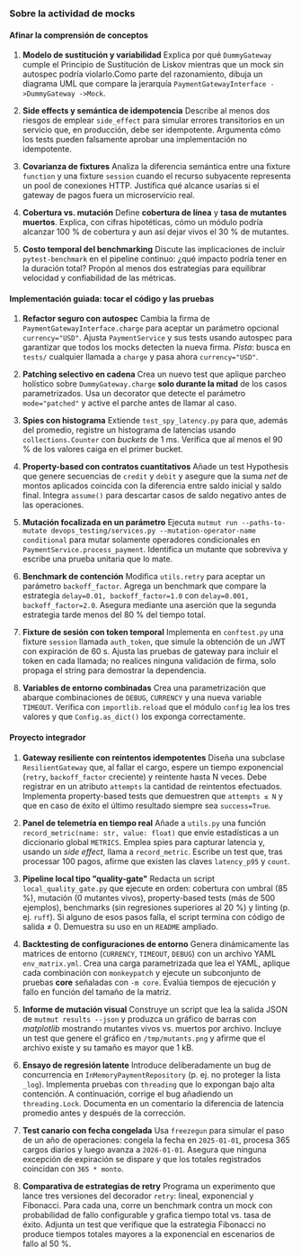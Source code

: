 

### Sobre la actividad de mocks

#### Afinar la comprensión de conceptos

1. **Modelo de sustitución y variabilidad**
   Explica por qué `DummyGateway` cumple el Principio de Sustitución de Liskov mientras que un mock sin autospec podría violarlo.Como parte del razonamiento, dibuja un diagrama UML que compare la jerarquía `PaymentGatewayInterface ->DummyGateway ->Mock`.

2. **Side effects y semántica de idempotencia**
   Describe al menos dos riesgos de emplear `side_effect` para simular errores transitorios en un servicio que, en producción, debe ser idempotente. Argumenta cómo los tests pueden falsamente aprobar una implementación no idempotente.

3. **Covarianza de fixtures**
   Analiza la diferencia semántica entre una fixture `function` y una fixture `session` cuando el recurso subyacente representa un pool de conexiones HTTP. Justifica qué alcance usarías si el gateway de pagos fuera un microservicio real.

4. **Cobertura vs. mutación**
   Define **cobertura de línea** y **tasa de mutantes muertos**. Explica, con cifras hipotéticas, cómo un módulo podría alcanzar 100 % de cobertura y aun así dejar vivos el 30 % de mutantes.

5. **Costo temporal del benchmarking**
   Discute las implicaciones de incluir `pytest-benchmark` en el pipeline continuo: ¿qué impacto podría tener en la duración total? Propón al menos dos estrategias para equilibrar velocidad y confiabilidad de las métricas.

#### Implementación guiada: tocar el código y las pruebas

1. **Refactor seguro con autospec**
   Cambia la firma de `PaymentGatewayInterface.charge` para aceptar un parámetro opcional `currency="USD"`. Ajusta `PaymentService` y sus tests usando autospec para garantizar que todos los mocks detecten la nueva firma.
   *Pista*: busca en `tests/` cualquier llamada a `charge` y pasa ahora `currency="USD"`.

2. **Patching selectivo en cadena**
   Crea un nuevo test que aplique parcheo holístico sobre `DummyGateway.charge` **solo durante la mitad** de los casos parametrizados. Usa un decorator que detecte el parámetro `mode="patched"` y active el parche antes de llamar al caso.

3. **Spies con histograma**
   Extiende `test_spy_latency.py` para que, además del promedio, registre un histograma de latencias usando `collections.Counter` con *buckets* de 1 ms. Verifica que al menos el 90 % de los valores caiga en el primer bucket.

4. **Property-based con contratos cuantitativos**
   Añade un test Hypothesis que genere secuencias de `credit` y `debit` y asegure que la suma *net* de montos aplicados coincida con la diferencia entre saldo inicial y saldo final. Integra `assume()` para descartar casos de saldo negativo antes de las operaciones.

5. **Mutación focalizada en un parámetro**
   Ejecuta `mutmut run --paths-to-mutate devops_testing/services.py --mutation-operator-name conditional` para mutar solamente operadores condicionales en `PaymentService.process_payment`. Identifica un mutante que sobreviva y escribe una prueba unitaria que lo mate.

6. **Benchmark de contención**
   Modifica `utils.retry` para aceptar un parámetro `backoff_factor`. Agrega un benchmark que compare la estrategia `delay=0.01, backoff_factor=1.0` con `delay=0.001, backoff_factor=2.0`. Asegura mediante una aserción que la segunda estrategia tarde menos del 80 % del tiempo total.

7. **Fixture de sesión con token temporal**
   Implementa en `conftest.py` una fixture `session` llamada `auth_token`, que simule la obtención de un JWT con expiración de 60 s. Ajusta las pruebas de gateway para incluir el token en cada llamada; no realices ninguna validación de firma, solo propaga el string para demostrar la dependencia.

8. **Variables de entorno combinadas**
   Crea una parametrización que abarque combinaciones de `DEBUG`, `CURRENCY` y una nueva variable `TIMEOUT`. Verifica con `importlib.reload` que el módulo `config` lea los tres valores y que `Config.as_dict()` los exponga correctamente.


#### Proyecto integrador

1. **Gateway resiliente con reintentos idempotentes**
   Diseña una subclase `ResilientGateway` que, al fallar el cargo, espere un tiempo exponencial (`retry`, `backoff_factor` creciente) y reintente hasta N veces. Debe registrar en un atributo `attempts` la cantidad de reintentos efectuados. Implementa property-based tests que demuestren que `attempts ≤ N` y que en caso de éxito el último resultado siempre sea `success=True`.

2. **Panel de telemetría en tiempo real**
   Añade a `utils.py` una función `record_metric(name: str, value: float)` que envíe estadísticas a un diccionario global `METRICS`. Emplea spies para capturar latencia y, usando un *side effect*, llama a `record_metric`. Escribe un test que, tras processar 100 pagos, afirme que existen las claves `latency_p95` y `count`.

3. **Pipeline local tipo "quality-gate"**
   Redacta un script `local_quality_gate.py` que ejecute en orden: cobertura con umbral (85 %), mutación (0 mutantes vivos), property-based tests (más de 500 ejemplos), benchmarks (sin regresiones superiores al 20 %) y linting (p. ej. `ruff`). Si alguno de esos pasos falla, el script termina con código de salida ≠ 0. Demuestra su uso en un `README` ampliado.

4. **Backtesting de configuraciones de entorno**
   Genera dinámicamente las matrices de entorno (`CURRENCY`, `TIMEOUT`, `DEBUG`) con un archivo YAML `env_matrix.yml`. Crea una carga parametrizada que lea el YAML, aplique cada combinación con `monkeypatch` y ejecute un subconjunto de pruebas **core** señaladas con `-m core`. Evalúa tiempos de ejecución y fallo en función del tamaño de la matriz.

5. **Informe de mutación visual**
   Construye un script que lea la salida JSON de `mutmut results --json` y produzca un gráfico de barras con *matplotlib* mostrando mutantes vivos vs. muertos por archivo. Incluye un test que genere el gráfico en `/tmp/mutants.png` y afirme que el archivo existe y su tamaño es mayor que 1 kB.

6. **Ensayo de regresión latente**
   Introduce deliberadamente un bug de concurrencia en `InMemoryPaymentRepository` (p. ej. no proteger la lista `_log`). Implementa pruebas con `threading` que lo expongan bajo alta contención. A continuación, corrige el bug añadiendo un `threading.Lock`. Documenta en un comentario la diferencia de latencia promedio antes y después de la corrección.

7. **Test canario con fecha congelada**
   Usa `freezegun` para simular el paso de un año de operaciones: congela la fecha en `2025-01-01`, procesa 365 cargos diarios y luego avanza a `2026-01-01`. Asegura que ninguna excepción de expiración se dispare y que los totales registrados coincidan con `365 * monto`.

8. **Comparativa de estrategias de retry**
   Programa un experimento que lance tres versiones del decorador `retry`: lineal, exponencial y Fibonacci. Para cada una, corre un benchmark contra un mock con probabilidad de fallo configurable y grafica tiempo total vs. tasa de éxito. Adjunta un test que verifique que la estrategia Fibonacci no produce tiempos totales mayores a la exponencial en escenarios de fallo al 50 %.

